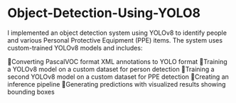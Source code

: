 # Object-Detection-Using-YOLO8

I implemented an object detection system using YOLOv8 to identify people and various Personal Protective Equipment (PPE) items. The system uses custom-trained YOLOv8 models and includes:

Converting PascalVOC format XML annotations to YOLO format
Training a YOLOv8 model on a custom dataset for person detection
Training a second YOLOv8 model on a custom dataset for PPE detection
Creating an inference pipeline
Generating predictions with visualized results showing bounding boxes
